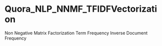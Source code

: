 # Quora_NLP_NNMF_TFIDFVectorization

Non Negative Matrix Factorization 
Term Frequency Inverse Document Frequency
